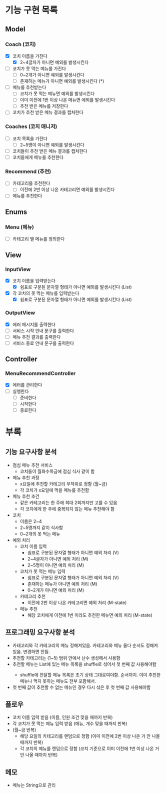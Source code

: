 # 기능 구현 목록

## Model

### Coach (코치)

- [x] 코치 이름을 가진다
    - [x] 2~4글자가 아니면 예외를 발생시킨다
- [ ] 코치가 못 먹는 메뉴를 가진다
    - [ ] 0~2개가 아니면 예외를 발생시킨다
    - [ ] 존재하는 메뉴가 아니면 예외를 발생시킨다 (*)
- [ ] 메뉴를 추천받는다
    - [ ] 코치가 못 먹는 메뉴면 예외를 발생시킨다
    - [ ] 이미 이전에 1번 이상 나온 메뉴면 에외를 발생시킨다
    - [ ] 추천 받은 메뉴를 저장한다
- [ ] 코치가 추천 받은 메뉴 결과를 캡처한다

### Coaches (코치 매니저)

- [ ] 코치 목록을 가진다
    - [ ] 2~5명이 아니면 예외를 발생시킨다
- [ ] 코치들이 추천 받은 메뉴 결과를 캡처한다
- [ ] 코치들에게 메뉴를 추천한다

### Recommend (추천)

- [ ] 카테고리를 추천한다
    - [ ] 이전에 2번 이상 나온 카테고리면 예외를 발생시킨다
- [ ] 메뉴를 추천한다

## Enums

### Menu (메뉴)

- [ ] 카테고리 별 메뉴를 정의한다

## View

### InputView

- [x] 코치 이름을 입력받는다
    - [x] 쉼표로 구분된 문자열 형태가 아니면 예외를 발생시킨다 (List<String>)
- [x] 각 코치의 못 먹는 메뉴를 입력받는다
    - [x] 쉼표로 구분된 문자열 형태가 아니면 예외를 발생시킨다 (List<String>)

### OutputView

- [x] 에러 메시지를 출력한다
- [ ] 서비스 시작 안내 문구를 출력한다
- [ ] 메뉴 추천 결과를 출력한다
- [ ] 서비스 종료 안내 문구를 출력한다

## Controller

### MenuRecommendController

- [x] 에러를 관리한다
- [ ] 실행한다
    - [ ] 준비한다
    - [ ] 시작한다
    - [ ] 종료한다

# 부록

## 기능 요구사항 분석

- 점심 메뉴 추천 서비스
    - 코치들이 월화수목금에 점심 식사 같이 함
- 메뉴 추천 과정
    - x요일에 추천할 카테고리 무작위로 정함 (월~금)
    - 각 코치가 x요일에 먹을 메뉴를 추천함
- 메뉴 추천 조건
    - 같은 카테고리는 한 주에 최대 2회까지만 고를 수 있음
    - 각 코치에게 한 주에 중복되지 않는 메뉴 추천해야 함
- 코치
    - 이름은 2~4
    - 2~5명까지 같이 식사함
    - 0~2개의 못 먹는 메뉴
- 예외 처리
    - 코치 이름 입력
        - 쉼표로 구분된 문자열 형태가 아니면 예외 처리 (V)
        - 2~4글자가 아니면 예외 처리 (M)
        - 2~5명이 아니면 예외 처리 (M)
    - 코치가 못 먹는 메뉴 입력
        - 쉼표로 구분된 문자열 형태가 아니면 예외 처리 (V)
        - 존재하는 메뉴가 아니면 예외 처리 (M)
        - 0~2개가 아니면 예외 처리 (M)
    - 카테고리 추천
        - 이전에 2번 이상 나온 카테고리면 예외 처리 (M-state)
    - 메뉴 추천
        - 해당 코치에게 이전에 1번 이라도 추천한 메뉴면 예외 처리 (M-state)

## 프로그래밍 요구사항 분석

- 카테고리와 각 카테고리의 메뉴 정해져있음. 카테고리와 메뉴 둘다 순서도 정해져 있음. 변경하면 안됨.
- 추천할 카테고리는 (1~5) 범위 안에서 난수 생성해서 사용함
- 추천할 메뉴는 List<String>에 있는 메뉴 목록을 shuffle로 섞어서 첫 번째 값 사용해야함
    - shuffle에 전달할 메뉴 목록은 초기 상태 그대로여야함. 순서까지. 이미 추천한 메뉴나 먹지 못하는 메뉴도 전부 포함해서.
- 첫 번째 값이 추천할 수 없는 메뉴인 경우 다시 섞은 후 첫 번째 값 사용해야함

## 플로우

- 코치 이름 입력 받음 (이름, 인원 조건 맞을 때까지 반복)
- 각 코치가 못 먹는 메뉴 입력 받음 (메뉴, 개수 맞을 때까지 반복)
- (월~금 반복)
    - 해당 요일의 카테고리를 랜덤으로 정함 (이미 이전에 2번 이상 나온 거 안 나올 때까지 반복)
    - 각 코치의 메뉴를 랜덤으로 정함 (코치 기준으로 이미 이전에 1번 이상 나온 거 안 나올 때까지 반복)

## 메모

- 메뉴는 String으로 관리